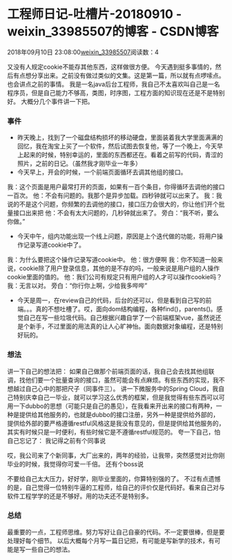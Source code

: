 # 工程师日记-吐槽片-20180910 - weixin_33985507的博客 - CSDN博客
2018年09月10日 23:08:00[weixin_33985507](https://me.csdn.net/weixin_33985507)阅读数：4
> 
又没有人规定cookie不能存其他东西，这样做很方便。
今天遇到挺多事情的，然后有点想分享出来。之前没有做过类似的文集。这是第一篇，所以就有点啰嗦点。也会讲点之前的事情。
我是一名java后台工程师，我自己不太喜欢叫自己是一名程序员，但是自己能力不够高，类图，时序图，工程方面的知识现在还是不是特别好。
大概分几个事件讲一下把。
### 事件
- 昨天晚上，找到了一个磁盘结构损坏的移动硬盘，里面装着我大学里面满满的回忆，我在淘宝上买了一个软件，然后试图去恢复他，等了一个晚上，今天早上起来的时候，特别幸运的，里面的东西都还在。看着之前写的代码，青涩的照片，之前的日记。（虽然我才刚毕业一年多）
- 今天早上，开会的时候，一个前端页面循环去调其他组的接口。
> 
我：这个页面是用户最常打开的页面，如果有一百个条目，你得循环去调他的接口一百次。
他：不会有问题的。我那个是异步加载。四秒钟就可以出来了。
我：我说的不是这个问题，你频繁的去调他的接口，接口压力会很大的，你让他们开个批量接口出来把
他：不会有太大问题的，几秒钟就出来了。
旁白：“我不听，要么你做。”
- 今天中午，组内功能出现一个线上问题，原因是上个迭代做的功能，将用户操作记录写道cookie中了。
> 
我：为什么要把这个操作记录写道cookie中。
他：很方便啊
我：你不知道一般来说，cookie除了用户登录信息，其他的是不存的吗，一般来说是用户组的人操作cookie里面的值的。
他：我们公司有规定只有用户组的人才可以操作cookie吗？
我：无言以对。
旁白：“你行你上啊，少给我多哔哔”
- 今天是周一，在review自己的代码，后台的还可以，但是看到自己写的前端。。。真的不想吐槽了。哎，面向dom结构编程，各种find()，parents()。感觉自己在写一些垃圾代码。自己根据兴趣自学了一个前端框架vue，虽然说还是个新手，不过里面的用法真的让人心旷神怡。面向数据对象编程，还是特别好玩的。
### 想法
讲一下自己的想法把：
如果自己做那个前端页面的话，我自己会去找其他组联调，找他们要一个批量查询的接口，虽然可能会有点麻烦。有些东西的实现，我不想越过自己心中的那把尺子（同事件三）。
讲一下微服务中的Spring Cloud，我自己特别庆幸自己一毕业，就可以学习这么优秀的框架，但是我觉得有些东西可以可用一下dubbo的思想（可能只是自己的愚见），在我看来开出来的接口有两种，一种是提供给其他服务的，也就是dubbo的接口注册，另外一种是提供给外部的，提供给外部的要严格遵循restful风格这是我没有意见的，但是提供给其他服务的，其实有时候只是一时便利，有些时候它是不遵循restful规范的。
夸一下自己，怕自己忘记了：
我记得之前有个同事说
> 
哎，我公司来了个新同事，大厂出来的，两年的经验，让我带，突然感觉对比你刚毕业的时候，我觉得你可爱一千倍。
还有个boss说
> 
不要给自己太大压力，好好学，刚毕业里面的，你算特别强的了。
不过有点遗憾的是，自己觉得一位特别牛逼的工程师，给自己的评价仅是代码好。看来自己对与软件工程学学的还是不够好。用的功夫还不是特别多。
### 总结
最重要的一点，工程师思维。努力写好让自己自豪的代码。不一定要很棒，但是要处理好每个细节。
以后大概每个月写一篇日记把，有可能是写新学的技术，有可能是写一些自己的想法。
